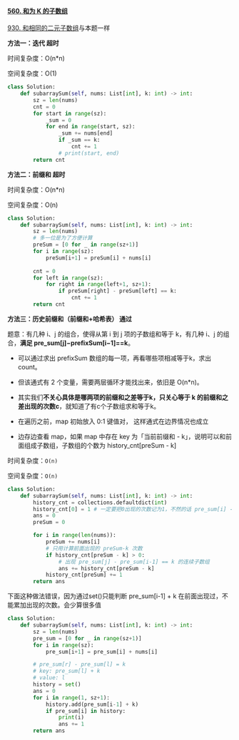 #### [560. 和为 K 的子数组](https://leetcode-cn.com/problems/subarray-sum-equals-k/)

[930. 和相同的二元子数组](https://leetcode-cn.com/problems/binary-subarrays-with-sum/)与本题一样

**方法一：迭代 超时**

时间复杂度：O(n*n)

空间复杂度：O(1)

```python
class Solution:
    def subarraySum(self, nums: List[int], k: int) -> int:
        sz = len(nums)
        cnt = 0
        for start in range(sz):
            _sum = 0
            for end in range(start, sz):
                _sum += nums[end]
                if _sum == k:
                    cnt += 1
                # print(start, end)
        return cnt
```

**方法二：前缀和 超时**

时间复杂度：O(n*n)

空间复杂度：O(n)

```python
class Solution:
    def subarraySum(self, nums: List[int], k: int) -> int:
        sz = len(nums)
        # 多一位是为了方便计算
        preSum = [0 for _ in range(sz+1)]
        for i in range(sz):
            preSum[i+1] = preSum[i] + nums[i]
        
        cnt = 0
        for left in range(sz):
            for right in range(left+1, sz+1):
                if preSum[right] - preSum[left] == k:
                    cnt += 1
        return cnt
```

**方法三：历史前缀和（前缀和+哈希表） 通过** 

题意：有几种 i、j 的组合，使得从第 i 到 j 项的子数组和等于 k，有几种 i、j 的组合，**满足 pre_sum[j]−prefixSum[i−1]==k**。

- 可以通过求出 prefixSum 数组的每一项，再看哪些项相减等于k，求出count。
- 但该通式有 2 个变量，需要两层循环才能找出来，依旧是 O(n*n)。

- 其实我们**不关心具体是哪两项的前缀和之差等于k，只关心等于 k 的前缀和之差出现的次数c**，就知道了有c个子数组求和等于k。
- 在遍历之前，map 初始放入 0:1 键值对， 这样通式在边界情况也成立
- 边存边查看 map，如果 map 中存在 key 为「当前前缀和 - k」，说明可以和前面组成子数组，子数组的个数为 history_cnt[preSum - k]

时间复杂度：`O(n)`

空间复杂度：`O(n)`

```python
class Solution:
    def subarraySum(self, nums: List[int], k: int) -> int:
        history_cnt = collections.defaultdict(int)
        history_cnt[0] = 1 # 一定要把0出现的次数记为1，不然的话 pre_sum[i] - 0 = k 这种情况会丢失
        ans = 0
        preSum = 0

        for i in range(len(nums)):
            preSum += nums[i]
            # 只用计算前面出现的 preSum-k 次数
            if history_cnt[preSum - k] > 0:
                # 出现 pre_sum[j] - pre_sum[i-1] == k 的连续子数组
                ans += history_cnt[preSum - k]
            history_cnt[preSum] += 1
        return ans
```

下面这种做法错误，因为通过set()只能判断 pre_sum[i-1] + k 在前面出现过，不能累加出现的次数。会少算很多值

```python
class Solution:
    def subarraySum(self, nums: List[int], k: int) -> int:
        sz = len(nums)
        pre_sum = [0 for _ in range(sz+1)]
        for i in range(sz):
            pre_sum[i+1] = pre_sum[i] + nums[i]

        # pre_sum[r] - pre_sum[l] = k
        # key: pre_sum[l] + k
        # value: l
        history = set()
        ans = 0
        for i in range(1, sz+1):
            history.add(pre_sum[i-1] + k)
            if pre_sum[i] in history:
                print(i)
                ans += 1
        return ans
```
